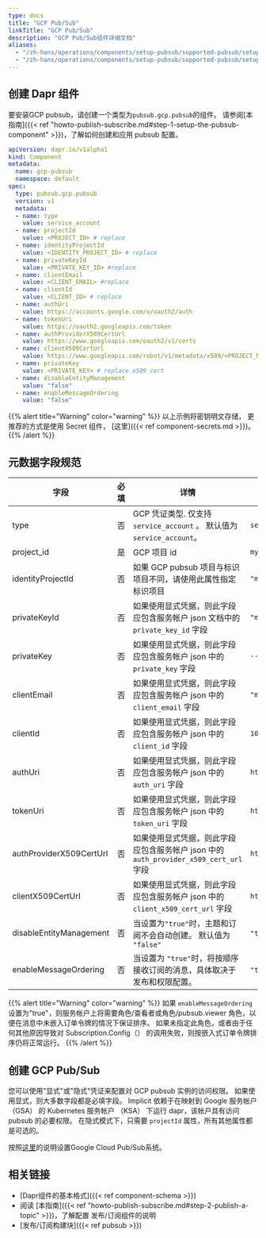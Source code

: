 ```yaml
---
type: docs
title: "GCP Pub/Sub"
linkTitle: "GCP Pub/Sub"
description: "GCP Pub/Sub组件详细文档"
aliases:
  - "/zh-hans/operations/components/setup-pubsub/supported-pubsub/setup-gcp/"
  - "/zh-hans/operations/components/setup-pubsub/supported-pubsub/setup-gcp-pubsub/"
---
```


## 创建 Dapr 组件

要安装GCP pubsub，请创建一个类型为`pubsub.gcp.pubsub`的组件。 请参阅[本指南]({{< ref "howto-publish-subscribe.md#step-1-setup-the-pubsub-component" >}})，了解如何创建和应用 pubsub 配置。

```yaml
apiVersion: dapr.io/v1alpha1
kind: Component
metadata:
  name: gcp-pubsub
  namespace: default
spec:
  type: pubsub.gcp.pubsub
  version: v1
  metadata:
  - name: type
    value: service_account
  - name: projectId
    value: <PROJECT_ID> # replace
  - name: identityProjectId
    value: <IDENTITY_PROJECT_ID> # replace
  - name: privateKeyId
    value: <PRIVATE_KEY_ID> #replace
  - name: clientEmail
    value: <CLIENT_EMAIL> #replace
  - name: clientId
    value: <CLIENT_ID> # replace
  - name: authUri
    value: https://accounts.google.com/o/oauth2/auth
  - name: tokenUri
    value: https://oauth2.googleapis.com/token
  - name: authProviderX509CertUrl
    value: https://www.googleapis.com/oauth2/v1/certs
  - name: clientX509CertUrl
    value: https://www.googleapis.com/robot/v1/metadata/x509/<PROJECT_NAME>.iam.gserviceaccount.com #replace PROJECT_NAME
  - name: privateKey
    value: <PRIVATE_KEY> # replace x509 cert
  - name: disableEntityManagement
    value: "false"
  - name: enableMessageOrdering
    value: "false"
```
{{% alert title="Warning" color="warning" %}}
以上示例将密钥明文存储， 更推荐的方式是使用 Secret 组件， [这里]({{< ref component-secrets.md >}})。
{{% /alert %}}

## 元数据字段规范

| 字段                      | 必填 | 详情                                                            | 示例                                                                                                       |
| ----------------------- |:--:| ------------------------------------------------------------- | -------------------------------------------------------------------------------------------------------- |
| type                    | 否  | GCP 凭证类型. 仅支持 `service_account` 。 默认值为 `service_account`。     | `service_account`                                                                                        |
| project_id              | 是  | GCP 项目 id                                                     | `myproject-123`                                                                                          |
| identityProjectId       | 否  | 如果 GCP pubsub 项目与标识项目不同，请使用此属性指定标识项目                          | `"myproject-123"`                                                                                        |
| privateKeyId            | 否  | 如果使用显式凭据，则此字段应包含服务帐户 json 文档中的 `private_key_id` 字段            | `"my-private-key"`                                                                                       |
| privateKey              | 否  | 如果使用显式凭据，则此字段应包含服务帐户 json 中的 `private_key` 字段                 | `-----BEGIN PRIVATE KEY-----MIIBVgIBADANBgkqhkiG9w0B`                                                    |
| clientEmail             | 否  | 如果使用显式凭据，则此字段应包含服务帐户 json 中的 `client_email` 字段                | `"myservice@myproject-123.iam.gserviceaccount.com"`                                                      |
| clientId                | 否  | 如果使用显式凭据，则此字段应包含服务帐户 json 中的 `client_id` 字段                   | `106234234234`                                                                                           |
| authUri                 | 否  | 如果使用显式凭据，则此字段应包含服务帐户 json 中的 `auth_uri` 字段                    | `https://accounts.google.com/o/oauth2/auth`                                                              |
| tokenUri                | 否  | 如果使用显式凭据，则此字段应包含服务帐户 json 中的 `token_uri` 字段                   | `https://oauth2.googleapis.com/token`                                                                    |
| authProviderX509CertUrl | 否  | 如果使用显式凭据，则此字段应包含服务帐户 json 中的 `auth_provider_x509_cert_url` 字段 | `https://www.googleapis.com/oauth2/v1/certs`                                                             |
| clientX509CertUrl       | 否  | 如果使用显式凭据，则此字段应包含服务帐户 json 中的 `client_x509_cert_url` 字段        | `https://www.googleapis.com/robot/v1/metadata/x509/myserviceaccount%40myproject.iam.gserviceaccount.com` |
| disableEntityManagement | 否  | 当设置为`"true"`时，主题和订阅不会自动创建。 默认值为 `"false"`                     | `"true"`, `"false"`                                                                                      |
| enableMessageOrdering   | 否  | 当设置为 `"true"`时，将按顺序接收订阅的消息，具体取决于发布和权限配置。                      | `"true"`, `"false"`                                                                                      |

{{% alert title="Warning" color="warning" %}}
如果 `enableMessageOrdering` 设置为"true"，则服务帐户上将需要角色/查看者或角色/pubsub.viewer 角色，以便在消息中未嵌入订单令牌的情况下保证排序。 如果未指定此角色，或者由于任何其他原因导致对 Subscription.Config（） 的调用失败，则按嵌入式订单令牌排序仍将正常运行。
{{% /alert %}}

## 创建 GCP Pub/Sub
您可以使用"显式"或"隐式"凭证来配置对 GCP pubsub 实例的访问权限。 如果使用显式，则大多数字段都是必填字段。 Implicit 依赖于在映射到 Google 服务帐户 （GSA） 的 Kubernetes 服务帐户 （KSA） 下运行 dapr，该帐户具有访问 pubsub 的必要权限。 在隐式模式下，只需要 `projectId` 属性，所有其他属性都是可选的。

按照[这里](https://cloud.google.com/pubsub/docs/quickstart-console)的说明设置Google Cloud Pub/Sub系统。

## 相关链接
- [Dapr组件的基本格式]({{< ref component-schema >}})
- 阅读 [本指南]({{< ref "howto-publish-subscribe.md#step-2-publish-a-topic" >}})，了解配置 发布/订阅组件的说明
- [发布/订阅构建块]({{< ref pubsub >}})

